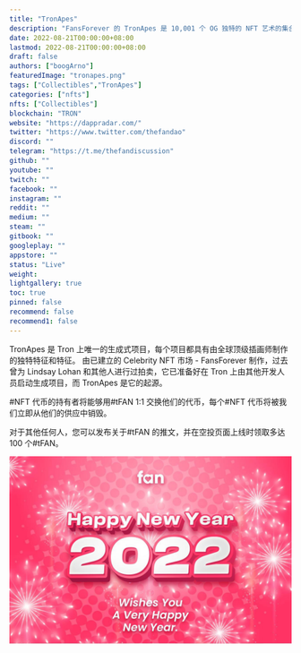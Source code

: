```yaml
---
title: "TronApes"
description: "FansForever 的 TronApes 是 10,001 个 OG 独特的 NFT 艺术的集合，每一个都是独一无二的。"
date: 2022-08-21T00:00:00+08:00
lastmod: 2022-08-21T00:00:00+08:00
draft: false
authors: ["boogArno"]
featuredImage: "tronapes.png"
tags: ["Collectibles","TronApes"]
categories: ["nfts"]
nfts: ["Collectibles"]
blockchain: "TRON"
website: "https://dappradar.com/"
twitter: "https://www.twitter.com/thefandao"
discord: ""
telegram: "https://t.me/thefandiscussion"
github: ""
youtube: ""
twitch: ""
facebook: ""
instagram: ""
reddit: ""
medium: ""
steam: ""
gitbook: ""
googleplay: ""
appstore: ""
status: "Live"
weight: 
lightgallery: true
toc: true
pinned: false
recommend: false
recommend1: false
---
```

TronApes 是 Tron 上唯一的生成式项目，每个项目都具有由全球顶级插画师制作的独特特征和特征。
由已建立的 Celebrity NFT 市场 - FansForever 制作，过去曾为 Lindsay Lohan 和其他人进行过拍卖，它已准备好在 Tron 上由其他开发人员启动生成项目，而 TronApes 是它的起源。



#NFT 代币的持有者将能够用#tFAN 1:1 交换他们的代币，每个#NFT 代币将被我们立即从他们的供应中销毁。

对于其他任何人，您可以发布关于#tFAN 的推文，并在空投页面上线时领取多达 100 个#tFAN。

![FIAr5W6XoAEYFcZ](FIAr5W6XoAEYFcZ.jpg)

